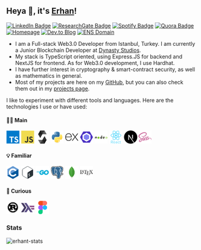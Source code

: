 
<h2>Heya 👋, it's <a href="https://www.erhant.me/about">Erhan</a>!</h2> 

<!-- links -->
<a href="https://www.linkedin.com/in/erhan-tezcan"><img src="https://img.shields.io/badge/-LinkedIn-gray?style=flat-square&labelColor=0077B5&logo=LinkedIn" alt="LinkedIn Badge"></a>
<a href="https://www.researchgate.net/profile/Erhan_Tezcan"><img src="https://img.shields.io/badge/-Research%20Gate-gray?logo=ResearchGate&style=flat-square&labelColor=5C5F66" alt="ResearchGate Badge"></a>
<a href="https://open.spotify.com/user/erhany"><img src="https://img.shields.io/badge/-Spotify-gray?logo=Spotify&style=flat-square&labelColor=5C5F66](https://open.spotify.com/user/erhany" alt="Spotify Badge"></a>
<a href="https://www.quora.com/profile/Erhan-Tezcan"><img src="https://img.shields.io/badge/-Quora-gray?logo=quora&style=flat-square&labelColor=b92b27" alt="Quora Badge"></a>
<a href="https://erhant.me"><img src="https://img.shields.io/badge/Homepage-gray?style=flat-square&logo=About.me&labelColor=676BB0&logoColor=white" alt="Homepage"></a>
<a href="https://dev.to/erhant"><img src="https://img.shields.io/badge/Blog-gray?style=flat-square&logo=devdotto&labelColor=1B1C1E&logoColor=white" alt="Dev.to Blog"></a>
<a href="https://app.ens.domains/name/erhant.eth/details"><img src="https://img.shields.io/badge/erhant.eth-3C3C3D?style=flat-square&logo=Ethereum&logoColor=3c3c3d&labelColor=ecf0f1" alt="ENS Domain"></a>


- I am a Full-stack Web3.0 Developer from Istanbul, Turkey. I am currently a Junior Blockchain Developer at [Dynasty Studios](https://dynastystudios.io/).
- My stack is TypeScript oriented, using Express.JS for backend and NextJS for frontend. As for Web3.0 development, I use Hardhat.
- I have further interest in cryptography & smart-contract security, as well as mathematics in general.
- Most of my projects are here on my <a href="https://github.com/erhant?tab=repositories">GitHub</a>, but you can also check them out in my <a href="https://www.erhant.me/projects">projects page</a>.

I like to experiment with different tools and languages. Here are the technologies I use or have used:

<h4>👨‍💻 Main</h4>
<p align="left">
<img src="https://raw.githubusercontent.com/devicons/devicon/master/icons/typescript/typescript-original.svg" alt="ts" width="35" height="35" />
<img src="https://raw.githubusercontent.com/devicons/devicon/master/icons/javascript/javascript-original.svg" alt="js" width="35" height="35" />
<img src="https://raw.githubusercontent.com/devicons/devicon/master/icons/solidity/solidity-original.svg" alt="solidity" width="35" height="35" />
<img src="https://raw.githubusercontent.com/devicons/devicon/master/icons/python/python-original.svg" alt="python" width="35" height="35" />
<img src="https://raw.githubusercontent.com/devicons/devicon/master/icons/express/express-original.svg" alt="express" width="35" height="35" />
<img src="https://raw.githubusercontent.com/devicons/devicon/master/icons/eslint/eslint-original.svg" alt="eslint" width="35" height="35" />
<img src="https://raw.githubusercontent.com/devicons/devicon/master/icons/nodejs/nodejs-original-wordmark.svg" alt="nodejs" width="35" height="35" />
<img src="https://raw.githubusercontent.com/devicons/devicon/master/icons/react/react-original-wordmark.svg" alt="react" width="35" height="35" />
<img src="https://raw.githubusercontent.com/devicons/devicon/master/icons/nextjs/nextjs-original.svg" alt="nextjs" width="35" height="35" />
<img src="https://raw.githubusercontent.com/devicons/devicon/master/icons/sass/sass-original.svg" alt="sass" width="35" height="35" />
</p>


<h4>💡 Familiar</h4>
<p align="left">
<img src="https://raw.githubusercontent.com/devicons/devicon/master/icons/c/c-original.svg" alt="c" width="35" height="35" />
<img src="https://raw.githubusercontent.com/devicons/devicon/master/icons/bash/bash-original.svg" alt="bash" width="35" height="35" />
<img src="https://raw.githubusercontent.com/devicons/devicon/master/icons/go/go-original-wordmark.svg" alt="go" width="35" height="35" />
<img src="https://raw.githubusercontent.com/devicons/devicon/master/icons/postgresql/postgresql-original.svg" alt="pgsql" width="35" height="35" />
<img src="https://raw.githubusercontent.com/devicons/devicon/master/icons/mongodb/mongodb-original.svg" alt="mongodb" width="35" height="35" />
<img src="https://raw.githubusercontent.com/devicons/devicon/master/icons/latex/latex-original.svg" alt="latex" width="35" height="35" />
</p>

<h4>🧪 Curious</h4>
<p align="left">
<img src="https://raw.githubusercontent.com/devicons/devicon/master/icons/rust/rust-plain.svg" alt="rust" width="35" height="35" />
<img src="https://raw.githubusercontent.com/devicons/devicon/master/icons/haskell/haskell-original.svg" alt="haskell" width="35" height="35" />
<img src="https://raw.githubusercontent.com/devicons/devicon/master/icons/figma/figma-original.svg" alt="figma" width="35" height="35" />
</p>

<h3>Stats</h3>
<img src="https://github-readme-stats.vercel.app/api?username=erhant&show_icons=true&hide_rank=true&hide_title=true&count_private=true" alt="erhant-stats" />
